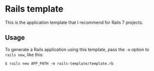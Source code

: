 # Rails template

This is the application template that I recommend for Rails 7 projects.

## Usage

To generate a Rails application using this template, pass the `-m` option to `rails new`, like this:

    $ rails new APP_PATH -m rails-template/template.rb
